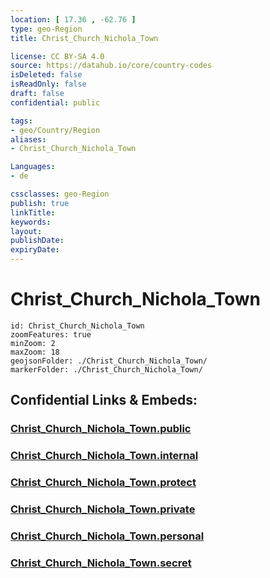 ```yaml
---
location: [ 17.36 , -62.76 ] 
type: geo-Region
title: Christ_Church_Nichola_Town

license: CC BY-SA 4.0
source: https://datahub.io/core/country-codes
isDeleted: false
isReadOnly: false
draft: false
confidential: public

tags:
- geo/Country/Region
aliases:
- Christ_Church_Nichola_Town

Languages:
- de

cssclasses: geo-Region
publish: true
linkTitle: 
keywords: 
layout: 
publishDate: 
expiryDate: 
---
```


# Christ_Church_Nichola_Town

```leaflet
id: Christ_Church_Nichola_Town
zoomFeatures: true 
minZoom: 2 
maxZoom: 18
geojsonFolder: ./Christ_Church_Nichola_Town/
markerFolder: ./Christ_Church_Nichola_Town/
```


## Confidential Links & Embeds: 

### [Christ_Church_Nichola_Town.public](/_public/\Earth\Continent\America~Caribbean\Saint_Kitts_and_Nevis~Islands\parishes~Saint_Kitts_and_NevisChrist_Church_Nichola_Town.public.md) 

### [Christ_Church_Nichola_Town.internal](/_internal/\Earth\Continent\America~Caribbean\Saint_Kitts_and_Nevis~Islands\parishes~Saint_Kitts_and_NevisChrist_Church_Nichola_Town.internal.md) 

### [Christ_Church_Nichola_Town.protect](/_protect/\Earth\Continent\America~Caribbean\Saint_Kitts_and_Nevis~Islands\parishes~Saint_Kitts_and_NevisChrist_Church_Nichola_Town.protect.md) 

### [Christ_Church_Nichola_Town.private](/_private/\Earth\Continent\America~Caribbean\Saint_Kitts_and_Nevis~Islands\parishes~Saint_Kitts_and_NevisChrist_Church_Nichola_Town.private.md) 

### [Christ_Church_Nichola_Town.personal](/_personal/\Earth\Continent\America~Caribbean\Saint_Kitts_and_Nevis~Islands\parishes~Saint_Kitts_and_NevisChrist_Church_Nichola_Town.personal.md) 

### [Christ_Church_Nichola_Town.secret](/_secret/\Earth\Continent\America~Caribbean\Saint_Kitts_and_Nevis~Islands\parishes~Saint_Kitts_and_NevisChrist_Church_Nichola_Town.secret.md)

